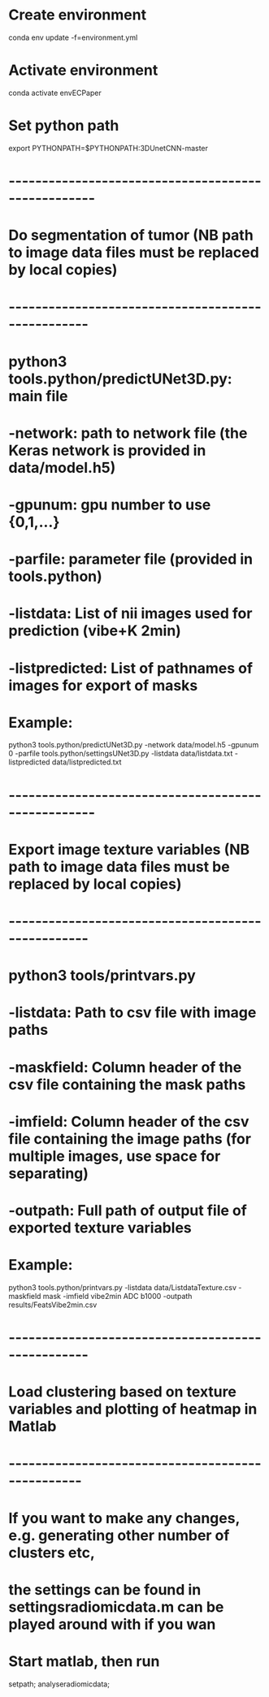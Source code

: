 # Create environment
conda env update -f=environment.yml

# Activate environment
conda activate envECPaper

# Set python path
export PYTHONPATH=$PYTHONPATH:3DUnetCNN-master

# ---------------------------------------------------
# Do segmentation of tumor (NB path to image data files must be replaced by local copies)
# --------------------------------------------------
# python3 tools.python/predictUNet3D.py: main file 
# -network: path to network file (the Keras network is provided in data/model.h5) 
# -gpunum: gpu number to use {0,1,...} 
# -parfile: parameter file (provided in tools.python) 
# -listdata: List of nii images used for prediction (vibe+K 2min) 
# -listpredicted: List of pathnames of images for export of masks 
# Example: 
python3 tools.python/predictUNet3D.py 
	-network data/model.h5 
	-gpunum 0 
	-parfile tools.python/settingsUNet3D.py 
	-listdata data/listdata.txt 
	-listpredicted data/listpredicted.txt

# ---------------------------------------------------
# Export image texture variables (NB path to image data files must be replaced by local copies)
# --------------------------------------------------
# python3 tools/printvars.py  
# -listdata: Path to csv file with image paths 
# -maskfield: Column header of the csv file containing the mask paths 
# -imfield: Column header of the csv file containing the image paths (for multiple images, use space for separating)
# -outpath: Full path of output file of exported texture variables 
# Example:
python3 tools.python/printvars.py 
	-listdata data/ListdataTexture.csv 
	-maskfield mask 
	-imfield vibe2min ADC b1000
	-outpath results/FeatsVibe2min.csv

# --------------------------------------------------
# Load clustering based on texture variables and plotting of heatmap in Matlab
# -------------------------------------------------
# If you want to make any changes, e.g. generating other number of clusters etc, 
# the settings can be found in settingsradiomicdata.m can be played around with if you wan

# Start matlab, then run 
setpath;
analyseradiomicdata;

